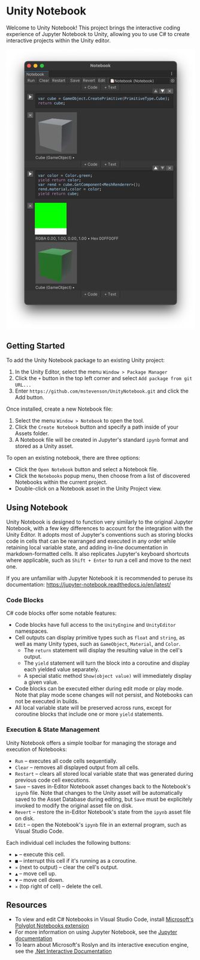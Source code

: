 # Unity Notebook

Welcome to Unity Notebook! This project brings the interactive coding experience of Jupyter Notebook to Unity, allowing you to use C# to create interactive projects within the Unity editor.

![Notebook window](Docs~/notebook_window.png)

## Getting Started

To add the Unity Notebook package to an existing Unity project:

1. In the Unity Editor, select the menu `Window > Package Manager`
2. Click the `+` button in the top left corner and select `Add package from git URL...`
3. Enter `https://github.com/mstevenson/UnityNotebook.git` and click the Add button.

Once installed, create a new Notebook file:

1. Select the menu `Window > Notebook` to open the tool.
2. Click the `Create Notebook` button and specify a path inside of your Assets folder.
3. A Notebook file will be created in Jupyter's standard `ipynb` format and stored as a Unity asset.

To open an existing notebook, there are three options:

* Click the `Open Notebook` button and select a Notebook file.
* Click the `Notebooks` popup menu, then choose from a list of discovered Notebooks within the current project.
* Double-click on a Notebook asset in the Unity Project view.

## Using Notebook

Unity Notebook is designed to function very similarly to the original Jupyter Notebook, with a few key differences to account for the integration with the Unity Editor. It adopts most of Jupyter's conventions such as storing blocks code in cells that can be rearranged and executed in any order while retaining local variable state, and adding in-line documentation in markdown-formatted cells. It also replicates Jupyter's keyboard shortcuts where applicable, such as `Shift + Enter` to run a cell and move to the next one.

If you are unfamiliar with Jupyter Notebook it is recommended to peruse its documentation: https://jupyter-notebook.readthedocs.io/en/latest/

### Code Blocks

C# code blocks offer some notable features:

- Code blocks have full access to the `UnityEngine` and `UnityEditor` namespaces.
- Cell outputs can display primitive types such as `float` and `string`, as well as many Unity types, such as `GameObject`, `Material`, and `Color`.
    - The `return` statement will display the resulting value in the cell's output.
    - The `yield` statement will turn the block into a coroutine and display each yielded value separately.
    - A special static method `Show(object value)` will immediately display a given value.
- Code blocks can be executed either during edit mode or play mode. Note that play mode scene changes will not persist, and Notebooks can not be executed in builds.
- All local variable state will be preserved across runs, except for coroutine blocks that include one or more `yield` statements.

### Execution & State Management

Unity Notebook offers a simple toolbar for managing the storage and execution of Notebooks:

* `Run` – executes all code cells sequentially.
* `Clear` – removes all displayed output from all cells.
* `Restart` – clears all stored local variable state that was generated during previous code cell executions.
* `Save` – saves in-Editor Notebook asset changes back to the Notebook's `ipynb` file. Note that changes to the Unity asset will be automatically saved to the Asset Database during editing, but `Save` must be explicitely invoked to modify the original asset file on disk.
* `Revert` – restore the in-Editor Notebook's state from the `ipynb` asset file on disk.
* `Edit` – open the Notebook's `ipynb` file in an external program, such as Visual Studio Code.

Each individual cell includes the following buttons:

* `▶` – execute this cell.
* `■` – interrupt this cell if it's running as a coroutine.
* `✕` (next to output) – clear the cell's output.
* `▲` – move cell up.
* `▼` – move cell down.
* `✕` (top right of cell) – delete the cell.

## Resources

* To view and edit C# Notebooks in Visual Studio Code, install [Microsoft's Polyglot Notebooks extension](https://marketplace.visualstudio.com/items?itemName=ms-dotnettools.dotnet-interactive-vscode)
* For more information on using Jupyter Notebook, see the [Jupyter documentation](https://jupyter-notebook.readthedocs.io/en/latest/)
* To learn about Microsoft's Roslyn and its interactive execution engine, see the [.Net Interactive Documentation](https://github.com/dotnet/interactive/blob/main/docs/README.md)